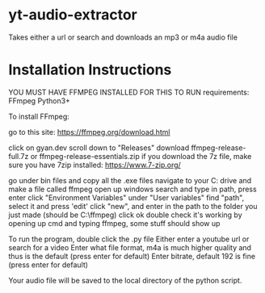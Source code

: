 # yt-audio-extractor
Takes either a url or search and downloads an mp3 or m4a audio file

# Installation Instructions
YOU MUST HAVE FFMPEG INSTALLED FOR THIS TO RUN
requirements: 
FFmpeg
Python3+

To install FFmpeg:

go to this site: 
  https://ffmpeg.org/download.html
  
click on gyan.dev
scroll down to "Releases" 
download ffmpeg-release-full.7z or ffmpeg-release-essentials.zip
if you download the 7z file, make sure you have 7zip installed: https://www.7-zip.org/

go under bin files and copy all the .exe files
navigate to your C: drive and make a file called ffmpeg
open up windows search and type in path, press enter
click "Environment Variables"
under "User variables" find "path", select it and press 'edit'
click "new", and enter in the path to the folder you just made (should be C:\ffmpeg)
click ok
double check it's working by opening up cmd and typing ffmpeg, some stuff should show up

To run the program, double click the .py file
Either enter a youtube url or search for a video
Enter what file format, m4a is much higher quality and thus is the default (press enter for default)
Enter bitrate, default 192 is fine (press enter for default)

Your audio file will be saved to the local directory of the python script.
